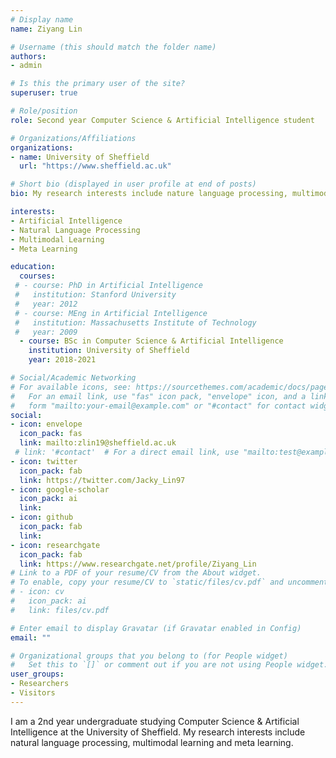 ```yaml
---
# Display name
name: Ziyang Lin

# Username (this should match the folder name)
authors:
- admin

# Is this the primary user of the site?
superuser: true

# Role/position
role: Second year Computer Science & Artificial Intelligence student

# Organizations/Affiliations
organizations:
- name: University of Sheffield
  url: "https://www.sheffield.ac.uk"

# Short bio (displayed in user profile at end of posts)
bio: My research interests include nature language processing, multimodal learning and meta learning.

interests:
- Artificial Intelligence
- Natural Language Processing
- Multimodal Learning
- Meta Learning

education:
  courses:
 # - course: PhD in Artificial Intelligence
 #   institution: Stanford University
 #   year: 2012
 # - course: MEng in Artificial Intelligence
 #   institution: Massachusetts Institute of Technology
 #   year: 2009
  - course: BSc in Computer Science & Artificial Intelligence
    institution: University of Sheffield
    year: 2018-2021

# Social/Academic Networking
# For available icons, see: https://sourcethemes.com/academic/docs/page-builder/#icons
#   For an email link, use "fas" icon pack, "envelope" icon, and a link in the
#   form "mailto:your-email@example.com" or "#contact" for contact widget.
social:
- icon: envelope
  icon_pack: fas
  link: mailto:zlin19@sheffield.ac.uk
 # link: '#contact'  # For a direct email link, use "mailto:test@example.org".
- icon: twitter
  icon_pack: fab
  link: https://twitter.com/Jacky_Lin97
- icon: google-scholar
  icon_pack: ai
  link:
- icon: github
  icon_pack: fab
  link:
- icon: researchgate
  icon_pack: fab
  link: https://www.researchgate.net/profile/Ziyang_Lin  
# Link to a PDF of your resume/CV from the About widget.
# To enable, copy your resume/CV to `static/files/cv.pdf` and uncomment the lines below.
# - icon: cv
#   icon_pack: ai
#   link: files/cv.pdf

# Enter email to display Gravatar (if Gravatar enabled in Config)
email: ""

# Organizational groups that you belong to (for People widget)
#   Set this to `[]` or comment out if you are not using People widget.
user_groups:
- Researchers
- Visitors
---
```


I am a 2nd year undergraduate studying Computer Science & Artificial Intelligence at the University of Sheffield. My research interests include natural language processing, multimodal learning and meta learning.

